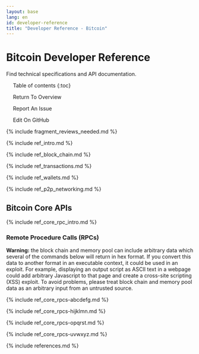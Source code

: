 ```yaml
---
layout: base
lang: en
id: developer-reference
title: "Developer Reference - Bitcoin"
---
```


# Bitcoin Developer Reference

<p class="summary">Find technical specifications and API documentation.</p>

<div markdown="1" id="toc" class="toc"><div markdown="1">

* Table of contents
{:toc}

<ul class="goback"><li><a href="/en/developer-documentation">Return To Overview</a></li></ul>
<ul class="reportissue"><li><a href="https://github.com/bitcoin/bitcoin.org/issues/new" onmouseover="updateIssue(event);">Report An Issue</a></li></ul>
<ul class="editsource"><li><a href="https://github.com/bitcoin/bitcoin.org/tree/master/_includes" onmouseover="updateSource(event);">Edit On GitHub</a></li></ul>

</div></div>
<div markdown="1" class="toccontent">

{% include fragment_reviews_needed.md %}

{% include ref_intro.md %}

<div class="sourcefile" data-sourcefile="ref_block_chain.md"></div>

{% include ref_block_chain.md %}

<div class="sourcefile" data-sourcefile="ref_transactions.md"></div>

{% include ref_transactions.md %}

<div class="sourcefile" data-sourcefile="ref_wallets.md"></div>

{% include ref_wallets.md %}

<div class="sourcefile" data-sourcefile="ref_p2p_networking.md"></div>

{% include ref_p2p_networking.md %}

## Bitcoin Core APIs

<!-- TODO, Relevant links:
-- * https://en.bitcoin.it/wiki/Original_Bitcoin_client/API_Calls_list
-- * https://en.bitcoin.it/wiki/API_reference_(JSON-RPC)
-->

<div class="sourcefile" data-sourcefile="ref_core_rpc_intro.md"></div>

{% include ref_core_rpc_intro.md %}

### Remote Procedure Calls (RPCs)

**Warning:** the block chain and memory pool can include arbitrary data
which several of the commands below will return in hex format. If you
convert this data to another format in an executable context, it could
be used in an exploit. For example, displaying an output script as
ASCII text in a webpage could add arbitrary Javascript to that page and
create a cross-site scripting (XSS) exploit. To avoid problems, please
treat block chain and memory pool data as an arbitrary input from an
untrusted source.

<div class="sourcefile" data-sourcefile="ref_core_rpc_abcdefg.md"></div>

{% include ref_core_rpcs-abcdefg.md %}

<div class="sourcefile" data-sourcefile="ref_core_rpc_hijklmn.md"></div>

{% include ref_core_rpcs-hijklmn.md %}

<div class="sourcefile" data-sourcefile="ref_core_rpc_opqrst.md"></div>

{% include ref_core_rpcs-opqrst.md %}

<div class="sourcefile" data-sourcefile="ref_core_rpc_uvwxyz.md"></div>

{% include ref_core_rpcs-uvwxyz.md %}

{% include references.md %}

</div>

<script>updateToc();</script>
<script>addAnchorLinks();</script>
